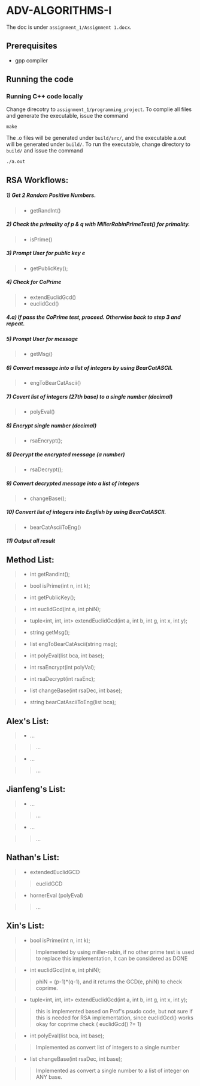 # ADV-ALGORITHMS-I

The doc is under `assignment_1/Assignment 1.docx`.

## Prerequisites

- gpp compiler

## Running the code

### Running C++ code locally

Change direcotry to `assignment_1/programming_project`. To complie all files and generate the executable, issue the command 
    
    make
    
The .o files will be generated under `build/src/`, and the executable a.out will be generated under `build/`. To run the executable, change directory to `build/` and issue the command
    
    ./a.out
    

## RSA Workflows:
##### 1) Get 2 Random Positive Numbers.
>- getRandInt()

##### 2) Check the primality of p & q with MillerRabinPrimeTest() for primality.
>- isPrime()

##### 3) Prompt User for public key **e**
>- getPublicKey();

##### 4) Check for CoPrime
>- extendEuclidGcd()
>- euclidGcd()

##### 4.a) If pass the CoPrime test, proceed. Otherwise back to step 3 and repeat.

##### 5) Prompt User for message
>- getMsg()

##### 6) Convert message into a list of integers by using BearCatASCII.
>- engToBearCatAscii()

##### 7) Covert list of integers (27th base) to a single number (decimal)
>- polyEval()

##### 8) Encrypt single number (decimal) 
>- rsaEncrypt();

##### 8) Decrypt the encrypted message (a number)
>- rsaDecrypt();

##### 9) Convert decrypted message into a list of integers
>- changeBase();

##### 10) Convert list of integers into English by using BearCatASCII.
>- bearCatAsciiToEng()

##### 11) Output all result



## Method List:

>- int getRandInt();

>- bool isPrime(int n, int k);

>- int getPublicKey();

>- int euclidGcd(int e, int phiN);

>- tuple<int, int, int> extendEuclidGcd(int a, int b, int g, int x, int y);

>- string getMsg();

>- list<int> engToBearCatAscii(string msg);

>- int polyEval(list<int> bca, int base);

>- int rsaEncrypt(int polyVal);

>- int rsaDecrypt(int rsaEnc);

>- list<int> changeBase(int rsaDec, int base);

>- string bearCatAsciiToEng(list<int> bca);

## Alex's List:
>- ...

>> ...

>- ...

>> ...

## Jianfeng's List:
>- ...

>> ...

>- ...

>> ...

## Nathan's List:
>- extendedEuclidGCD

>> euclidGCD

>- hornerEval (polyEval)

>> ...

## Xin's List:
>- bool isPrime(int n, int k); 

>> Implemented by using miller-rabin, if no other prime test is used to replace this implementation, it can be considered as DONE

>- int euclidGcd(int e, int phiN);

>> phiN = (p-1)*(q-1), and it returns the GCD(e, phiN) to check coprime.

>- tuple<int, int, int> extendEuclidGcd(int a, int b, int g, int x, int y);

>> this is implemented based on Prof's psudo code, but not sure if this is needed for RSA implementation, since euclidGcd() works okay for coprime check ( euclidGcd() ?= 1)

>- int polyEval(list<int> bca, int base);

>> Implemented as convert list of integers to a single number

>- list<int> changeBase(int rsaDec, int base);

>> Implemented as convert a single number to a list of integer on ANY base.
